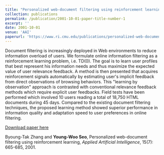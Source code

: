 ```yaml
---
title: "Personalized web-document filtering using reinforcement learning"
collection: publications
permalink: /publication/2001-10-01-paper-title-number-1
excerpt: ''
date: 2001-10-01
venue: 'AAI'
paperurl: 'https://www.ri.cmu.edu/publications/personalized-web-document-filtering-using-reinforcement-learning/'
---
```

Document filtering is increasingly deployed in Web environments to reduce information overload of users. We formulate online information filtering as a reinforcement learning problem, i.e. TD(0). The goal is to learn user profiles that best represent his information needs and thus maximize the expected value of user relevance feedback. A method is then presented that acquires reinforcement signals automatically by estimating user's implicit feedback from direct observations of browsing behaviors. This "learning by observation" approach is contrasted with conventional relevance feedback methods which require explicit user feedbacks. Field tests have been performed which involved 10 users reading a total of 18,750 HTML documents during 45 days. Compared to the existing document filtering techniques, the proposed learning method showed superior performance in information quality and adaptation speed to user preferences in online filtering.

[Download paper here](https://www.ri.cmu.edu/publications/personalized-web-document-filtering-using-reinforcement-learning/)

Byoung-Tak Zhang and **Young-Woo Seo**, Personalized web-document filtering using reinforcement learning, <i>Applied Artificial Intelligence</i>, 15(7): 665-685, 2001. 